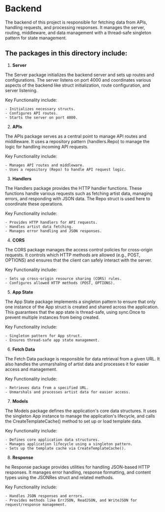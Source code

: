 # Backend

The backend of this project is responsible for fetching data from APIs, handling requests, and processing responses. It manages the server, routing, middleware, and data management with a thread-safe singleton pattern for state management.

## The packages in this directory include: 

1. **Server**

The Server package initializes the backend server and sets up routes and configurations. The server listens on port 4000 and coordinates various aspects of the backend like struct initialization, route configuration, and server listening.

Key Functionality include:

    - Initializes necessary structs.
    - Configures API routes.
    - Starts the server on port 4000.

2. **APIs**

The APIs package serves as a central point to manage API routes and middleware. It uses a repository pattern (handlers.Repo) to manage the logic for handling incoming API requests.

Key Functionality include:

    - Manages API routes and middleware.
    - Uses a repository (Repo) to handle API request logic.

3. **Handlers**

The Handlers package provides the HTTP handler functions. These functions handle various requests such as fetching artist data, managing errors, and responding with JSON data. The Repo struct is used here to coordinate these operations.

Key Functionality include:

    - Provides HTTP handlers for API requests.
    - Handles artist data fetching.
    - Manages error handling and JSON responses.

4. **CORS**

The CORS package manages the access control policies for cross-origin requests. It controls which HTTP methods are allowed (e.g., POST, OPTIONS) and ensures that the client can safely interact with the server.

Key Functionality include:

    - Sets up cross-origin resource sharing (CORS) rules.
    - Configures allowed HTTP methods (POST, OPTIONS).

5. **App State**

The App State package implements a singleton pattern to ensure that only one instance of the App struct is created and shared across the application. This guarantees that the app state is thread-safe, using sync.Once to prevent multiple instances from being created.

Key Functionality include:

    - Singleton pattern for App struct.
    - Ensures thread-safe app state management.

6. **Fetch Data**

The Fetch Data package is responsible for data retrieval from a given URL. It also handles the unmarshaling of artist data and processes it for easier access and management.

Key Functionality include:

    - Retrieves data from a specified URL.
    - Unmarshals and processes artist data for easier access.

7. **Models**

The Models package defines the application's core data structures. It uses the singleton App instance to manage the application's lifecycle, and calls the CreateTemplateCache() method to set up or load template data.

Key Functionality include:

    - Defines core application data structures.
    - Manages application lifecycle using a singleton pattern.
    - Sets up the template cache via CreateTemplateCache().

8. **Response**

he Response package provides utilities for handling JSON-based HTTP responses. It manages error handling, response formatting, and content types using the JSONRes struct and related methods.

Key Functionality include:

    - Handles JSON responses and errors.
    - Provides methods like ErrJSON, ReadJSON, and WriteJSON for request/response management.
